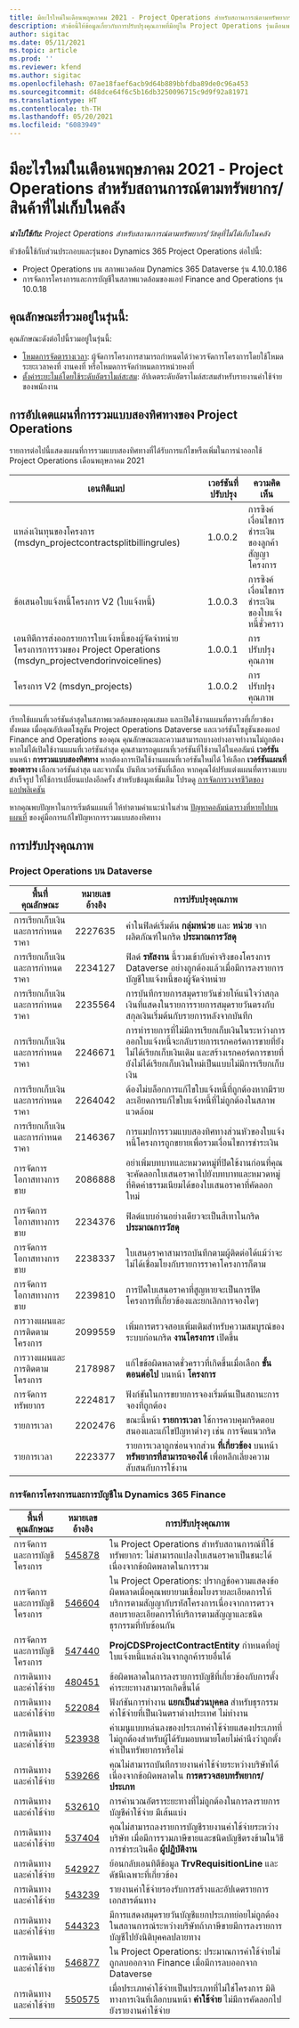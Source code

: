 ```yaml
---
title: มีอะไรใหม่ในเดือนพฤษภาคม 2021 - Project Operations สำหรับสถานการณ์ตามทรัพยากร/สินค้าที่ไม่เก็บในคลัง
description: หัวข้อนี้ให้ข้อมูลเกี่ยวกับการปรับปรุงคุณภาพที่มีอยู่ใน Project Operations รุ่นเดือนพฤษภาคม 2021 สำหรับสถานการณ์ตามทรัพยากร/สินค้าที่ไม่ได้เก็บในสต็อก
author: sigitac
ms.date: 05/11/2021
ms.topic: article
ms.prod: ''
ms.reviewer: kfend
ms.author: sigitac
ms.openlocfilehash: 07ae18faef6acb9d64b889bbfdba89de0c96a453
ms.sourcegitcommit: d48dce64f6c5b16db3250096715c9d9f92a81971
ms.translationtype: HT
ms.contentlocale: th-TH
ms.lasthandoff: 05/20/2021
ms.locfileid: "6083949"
---
```

# <a name="whats-new-may-2021---project-operations-for-resourcenon-stocked-based-scenarios"></a>มีอะไรใหม่ในเดือนพฤษภาคม 2021 - Project Operations สำหรับสถานการณ์ตามทรัพยากร/สินค้าที่ไม่เก็บในคลัง

_**นำไปใช้กับ:** Project Operations สำหรับสถานการณ์ตามทรัพยากร/วัสดุที่ไม่ได้เก็บในคลัง_

หัวข้อนี้ใช้กับส่วนประกอบและรุ่นของ Dynamics 365 Project Operations ต่อไปนี้:

- Project Operations บน สภาพแวดล้อม Dynamics 365 Dataverse รุ่น 4.10.0.186
- การจัดการโครงการและการบัญชีในสภาพแวดล้อมของแอป Finance and Operations รุ่น 10.0.18

## <a name="features-included-in-this-release"></a>คุณลักษณะที่รวมอยู่ในรุ่นนี้:

คุณลักษณะดังต่อไปนี้รวมอยู่ในรุ่นนี้:

- [โหมดการจัดตารางเวลา](../project-management/scheduling-modes.md): ผู้จัดการโครงการสามารถกำหนดได้ว่าควรจัดการโครงการโดยใช้โหมดระยะเวลาคงที่ งานคงที่ หรือโหมดการจัดกำหนดการหน่วยคงที่
- [ตั้งค่าระยะไมล์โดยใช้ระดับอัตราไมล์สะสม](../expense/set-up-mileage.md): อัปเดตระดับอัตราไมล์สะสมสำหรับรายงานค่าใช้จ่ายของพนักงาน

## <a name="project-operations-dual-write-maps-updates"></a>การอัปเดตแผนที่การรวมแบบสองทิศทางของ Project Operations

รายการต่อไปนี้แสดงแผนที่การรวมแบบสองทิศทางที่ได้รับการแก้ไขหรือเพิ่มในการนำออกใช้ Project Operations เดือนพฤษภาคม 2021

| เอนทิตีแมป | เวอร์ชันที่ปรับปรุง | ความคิดเห็น |
| --- | --- | --- |
| แหล่งเงินทุนของโครงการ (msdyn\_projectcontractsplitbillingrules) | 1.0.0.2 | การซิงค์เงื่อนไขการชำระเงินของลูกค้าสัญญาโครงการ |
| ข้อเสนอใบแจ้งหนี้โครงการ V2 (ใบแจ้งหนี้) | 1.0.0.3 | การซิงค์เงื่อนไขการชำระเงินของใบแจ้งหนี้ชั่วคราว |
| เอนทิตีการส่งออกรายการใบแจ้งหนี้ของผู้จัดจำหน่ายโครงการการรวมของ Project Operations (msdyn\_projectvendorinvoicelines) | 1.0.0.1 | การปรับปรุงคุณภาพ |
| โครงการ V2 (msdyn\_projects) | 1.0.0.2 | การปรับปรุงคุณภาพ |

เรียกใช้แผนที่เวอร์ชันล่าสุดในสภาพแวดล้อมของคุณเสมอ และเปิดใช้งานแผนที่ตารางที่เกี่ยวข้องทั้งหมด เมื่อคุณอัปเดตโซลูชัน Project Operations Dataverse และเวอร์ชันโซลูชันของแอป Finance and Operations ของคุณ คุณลักษณะและความสามารถบางอย่างอาจทำงานไม่ถูกต้อง หากไม่ได้เปิดใช้งานแผนที่เวอร์ชันล่าสุด คุณสามารถดูแผนที่เวอร์ชันที่ใช้งานได้ในคอลัมน์  **เวอร์ชัน**  บนหน้า  **การรวมแบบสองทิศทาง** หากต้องการเปิดใช้งานแผนที่เวอร์ชันใหม่ได้ ให้เลือก **เวอร์ชันแผนที่ของตาราง** เลือกเวอร์ชันล่าสุด และจากนั้น บันทึกเวอร์ชันที่เลือก หากคุณได้ปรับแต่งแผนที่ตารางแบบสำเร็จรูป ให้ใช้การเปลี่ยนแปลงอีกครั้ง สำหรับข้อมูลเพิ่มเติม โปรดดู [การจัดการวงจรชีวิตของแอปพลิเคชัน](/dynamics365/fin-ops-core/dev-itpro/data-entities/dual-write/app-lifecycle-management.md)

หากคุณพบปัญหาในการเริ่มต้นแผนที่ ให้ทำตามคำแนะนำในส่วน [ปัญหาคอลัมน์ตารางที่หายไปบนแผนที่](/dynamics365/fin-ops-core/dev-itpro/data-entities/dual-write/dual-write-troubleshooting-finops-upgrades.md#missing-table-columns-issue-on-maps) ของคู่มือการแก้ไขปัญหาการรวมแบบสองทิศทาง

## <a name="quality-updates"></a>การปรับปรุงคุณภาพ

### <a name="project-operations-on-dataverse"></a>Project Operations บน Dataverse

| **พื้นที่คุณลักษณะ** | **หมายเลขอ้างอิง** | **การปรับปรุงคุณภาพ** |
| --- | --- | --- |
| การเรียกเก็บเงินและการกำหนดราคา | 2227635 | ค่าในฟิลด์เริ่มต้น **กลุ่มหน่วย** และ **หน่วย** จากผลิตภัณฑ์ในกริด **ประมาณการวัสดุ** |
| การเรียกเก็บเงินและการกำหนดราคา | 2234127 | ฟิลด์ **รหัสงาน** นี้รวมเข้ากับค่าจริงของโครงการ Dataverse อย่างถูกต้องแล้วเมื่อมีการลงรายการบัญชีใบแจ้งหนี้ของผู้จัดจำหน่าย |
| การเรียกเก็บเงินและการกำหนดราคา | 2235564 | การบันทึกรายการสมุดรายวันช่วยให้แน่ใจว่าสกุลเงินที่แสดงในรายการรายการสมุดรายวันตรงกับสกุลเงินเริ่มต้นกับรายการหลังจากบันทึก |
| การเรียกเก็บเงินและการกำหนดราคา | 2246671 | การทำรายการที่ไม่มีการเรียกเก็บเงินในระหว่างการออกใบแจ้งหนี้จะกลับรายการเรกคอร์ดการขายที่ยังไม่ได้เรียกเก็บเงินเดิม และสร้างเรกคอร์ดการขายที่ยังไม่ได้เรียกเก็บเงินใหม่เป็นแบบไม่มีการเรียกเก็บเงิน |
| การเรียกเก็บเงินและการกำหนดราคา | 2264042 | ต้องไม่บล็อกการแก้ไขใบแจ้งหนี้ที่ถูกต้องหากมีรายละเอียดการแก้ไขใบแจ้งหนี้ที่ไม่ถูกต้องในสภาพแวดล้อม |
| การเรียกเก็บเงินและการกำหนดราคา | 2146367 | การแมปการรวมแบบสองทิศทางส่วนหัวของใบแจ้งหนี้โครงการถูกขยายเพื่อรวมเงื่อนไขการชำระเงิน |
|   การจัดการโอกาสทางการขาย | 2086888 | อย่าเพิ่มบทบาทและหมวดหมู่ที่ปิดใช้งานก่อนที่คุณจะคัดลอกใบเสนอราคาไปยังบทบาทและหมวดหมู่ที่คิดค่าธรรมเนียมได้ของใบเสนอราคาที่คัดลอกใหม่ |
|   การจัดการโอกาสทางการขาย | 2234376 | ฟิลด์แบบอ่านอย่างเดียวจะเป็นสีเทาในกริด **ประมาณการวัสดุ** |
|   การจัดการโอกาสทางการขาย | 2238337 | ใบเสนอราคาสามารถบันทึกตามผู้ติดต่อได้แม้ว่าจะไม่ได้เชื่อมโยงกับรายการราคาโครงการก็ตาม |
|   การจัดการโอกาสทางการขาย | 2239810 | การปิดใบเสนอราคาที่สูญหายจะเป็นการปิดโครงการที่เกี่ยวข้องและยกเลิกการจองใดๆ |
| การวางแผนและการติดตามโครงการ | 2099559 | เพิ่มการตรวจสอบเพิ่มเติมสำหรับความสมบูรณ์ของระบบก่อนกริด **งานโครงการ** เปิดขึ้น |
| การวางแผนและการติดตามโครงการ | 2178987 | แก้ไขข้อผิดพลาดชั่วคราวที่เกิดขึ้นเมื่อเลือก **ขั้นตอนต่อไป** บนหน้า **โครงการ** |
| การจัดการทรัพยากร | 2224817 | ฟังก์ชันในการขยายการจองเริ่มต้นเป็นสถานะการจองที่ถูกต้อง |
| รายการเวลา | 2202476 | ขณะนี้หน้า **รายการเวลา** ใช้การควบคุมกริดตอบสนองและแก้ไขปัญหาต่างๆ เช่น การจัดแนวกริด |
| รายการเวลา | 2223377 | รายการเวลาถูกซ่อนจากส่วน **ที่เกี่ยวข้อง** บนหน้า **ทรัพยากรที่สามารถจองได้** เพื่อหลีกเลี่ยงความสับสนกับการใช้งาน |

### <a name="project-management-and-accounting-in-dynamics-365-finance"></a>การจัดการโครงการและการบัญชีใน Dynamics 365 Finance

| พื้นที่คุณลักษณะ | หมายเลขอ้างอิง | การปรับปรุงคุณภาพ |
| --- | --- | --- |
| การจัดการและการบัญชีโครงการ | [545878](https://fix.lcs.dynamics.com/Issue/Details/?bugId=545878) | ใน Project Operations สำหรับสถานการณ์ที่ใช้ทรัพยากร: ไม่สามารถแปลงใบเสนอราคาเป็นชนะได้เนื่องจากข้อผิดพลาดในการรวม |
| การจัดการและการบัญชีโครงการ | [546604](https://fix.lcs.dynamics.com/Issue/Details/?bugId=546604) | ใน Project Operations: ปรากฏข้อความแสดงข้อผิดพลาดเมื่อคุณพยายามเชื่อมโยงรายละเอียดการให้บริการตามสัญญากับรหัสโครงการเนื่องจากการตรวจสอบรายละเอียดการให้บริการตามสัญญาและชนิดธุรกรรมที่ทับซ้อนกัน |
| การจัดการและการบัญชีโครงการ | [547440](https://fix.lcs.dynamics.com/Issue/Details/?bugId=547440) | **ProjCDSProjectContractEntity** กำหนดที่อยู่ใบแจ้งหนี้แหล่งเงินจากลูกค้ารายอื่นได้ |
| การเดินทางและค่าใช้จ่าย | [480451](https://fix.lcs.dynamics.com/Issue/Details/?bugId=480451) | ข้อผิดพลาดในการลงรายการบัญชีที่เกี่ยวข้องกับการตั้งค่าระยะทางสามารถเกิดขึ้นได้ |
| การเดินทางและค่าใช้จ่าย | [522084](https://fix.lcs.dynamics.com/Issue/Details/?bugId=522084) | ฟังก์ชันการทำงาน **แยกเป็นส่วนบุคคล** สำหรับธุรกรรมค่าใช้จ่ายที่เป็นเงินตราต่างประเทศ ไม่ทำงาน |
| การเดินทางและค่าใช้จ่าย | [523938](https://fix.lcs.dynamics.com/Issue/Details/?bugId=523938) | ค่าเมนูแบบหล่นลงของประเภทค่าใช้จ่ายแสดงประเภทที่ไม่ถูกต้องสำหรับผู้ได้รับมอบหมายโดยไม่คำนึงว่าถูกตั้งค่าเป็นทรัพยากรหรือไม่ |
| การเดินทางและค่าใช้จ่าย | [539266](https://fix.lcs.dynamics.com/Issue/Details/?bugId=539266) | คุณไม่สามารถบันทึกรายงานค่าใช้จ่ายระหว่างบริษัทได้ เนื่องจากข้อผิดพลาดใน **การตรวจสอบทรัพยากร/ประเภท** |
| การเดินทางและค่าใช้จ่าย | [532610](https://fix.lcs.dynamics.com/Issue/Details/?bugId=532610) | การคำนวณอัตราระยะทางที่ไม่ถูกต้องในการลงรายการบัญชีค่าใช้จ่าย มีเส้นแบ่ง |
| การเดินทางและค่าใช้จ่าย | [537404](https://fix.lcs.dynamics.com/Issue/Details/?bugId=537404) | คุณไม่สามารถลงรายการบัญชีรายงานค่าใช้จ่ายระหว่างบริษัท เมื่อมีการรวมภาษีขายและชนิดบัญชีตรงข้ามในวิธีการชำระเงินคือ **ผู้ปฏิบัติงาน** |
| การเดินทางและค่าใช้จ่าย | [542927](https://fix.lcs.dynamics.com/Issue/Details/?bugId=542927) | ย้อนกลับเอนทิตีข้อมูล **TrvRequisitionLine** และดัชนีเฉพาะที่เกี่ยวข้อง |
| การเดินทางและค่าใช้จ่าย | [543239](https://fix.lcs.dynamics.com/Issue/Details/?bugId=543239) | รายงานค่าใช้จ่ายรองรับการสร้างและอัปเดตรายการเอกสารต้นทาง |
| การเดินทางและค่าใช้จ่าย | [544323](https://fix.lcs.dynamics.com/Issue/Details/?bugId=544323) | มีการแสดงสมุดรายวันบัญชีแยกประเภทย่อยไม่ถูกต้องในสถานการณ์ระหว่างบริษัทถ้าภาษีขายมีการลงรายการบัญชีไปยังนิติบุคคลปลายทาง |
| การเดินทางและค่าใช้จ่าย | [546877](https://fix.lcs.dynamics.com/Issue/Details/?bugId=546877) | ใน Project Operations: ประมาณการค่าใช้จ่ายไม่ถูกลบออกจาก Finance เมื่อมีการลบออกจาก Dataverse |
| การเดินทางและค่าใช้จ่าย | [550575](https://fix.lcs.dynamics.com/Issue/Details/?bugId=550575) | เมื่อประเภทค่าใช้จ่ายเป็นประเภทที่ไม่ใช่โครงการ มิติทางการเงินที่เลือกบนหน้า **ค่าใช้จ่าย** ไม่มีการคัดลอกไปยังรายงานค่าใช้จ่าย |
